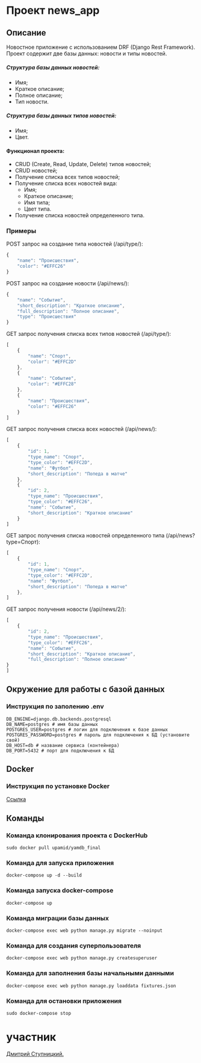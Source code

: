 # Проект **news_app**

## Описание

Новостное приложение с использованием DRF (Django Rest Framework).
Проект содержит две базы данных: новости и типы новостей.

##### Структура базы данных новостей:
* Имя;
* Краткое описание;
* Полное описание;
* Тип новости.

##### Структура базы данных типов новостей:
* Имя;
* Цвет.

#### Функционал проекта:
* CRUD (Create, Read, Update, Delete) типов новостей;
* CRUD новостей;
* Получение списка всех типов новостей;
* Получение списка всех новостей вида:
    * Имя;
    * Краткое описание;
    * Имя типа;
    * Цвет типа.
* Получение списка новостей определенного типа.

### Примеры
POST запрос на создание типа новостей (/api/type/):

```javascript
{
    "name": "Происшествия",
    "color": "#EFFC26"
}
```

POST запрос на создание новости (/api/news/):

```javascript
{
    "name": "Событие",
    "short_description": "Краткое описание",
    "full_description": "Полное описание",
    "type": "Происшествия"
}
```

GET запрос получения списка всех типов новостей (/api/type/):
```javascript
[
    {
        "name": "Спорт",
        "color": "#EFFC2D"
    },
    {
        "name": "Событие",
        "color": "#EFFC28"
    },
    {
        "name": "Происшествия",
        "color": "#EFFC26"
    }
]
```

GET запрос получения списка всех новостей (/api/news/):
```javascript
[
    {
        "id": 1,
        "type_name": "Спорт",
        "type_color": "#EFFC2D",
        "name": "Футбол",
        "short_description": "Попеда в матче"
    },
    {
        "id": 2,
        "type_name": "Происшествия",
        "type_color": "#EFFC26",
        "name": "Событие",
        "short_description": "Краткое описание"
    }
]
```

GET запрос получения списка новостей определенного типа (/api/news?type=Спорт):
```javascript
[
    {
        "id": 1,
        "type_name": "Спорт",
        "type_color": "#EFFC2D",
        "name": "Футбол",
        "short_description": "Попеда в матче"
    },
]
```

GET запрос получения новости (/api/news/2/):
```javascript
[
    {
        "id": 2,
        "type_name": "Происшествия",
        "type_color": "#EFFC26",
        "name": "Событие",
        "short_description": "Краткое описание",
        "full_description": "Полное описание"
}
]
```

Окружение для работы с базой данных
-----------------------------------
### Инструкция по заполению .env

```
DB_ENGINE=django.db.backends.postgresql 
DB_NAME=postgres # имя базы данных
POSTGRES_USER=postgres # логин для подключения к базе данных
POSTGRES_PASSWORD=postgres # пароль для подключения к БД (установите свой)
DB_HOST=db # название сервиса (контейнера)
DB_PORT=5432 # порт для подключения к БД
```

Docker
-----------------------------------
### Инструкция по установке Docker

[Ссылка](https://docs.docker.com/engine/install/ubuntu/)


Команды
-----------------------------------

### Команда клонирования проекта с DockerHub

`sudo docker pull upamid/yamdb_final`

### Команда для запуска приложения

`docker-compose up -d --build `

### Команда запуска docker-compose

`docker-compose up`

### Команда миграции базы данных

`docker-compose exec web python manage.py migrate --noinput`

### Команда для создания суперпользователя

`docker-compose exec web python manage.py createsuperuser`

### Команда для заполнения базы начальными данными

`docker-compose exec web python manage.py loaddata fixtures.json`

### Команда для остановки приложения

`sudo docker-compose stop`

# участник

[Дмитрий Ступницкий.](https://github.com/upamid) 
